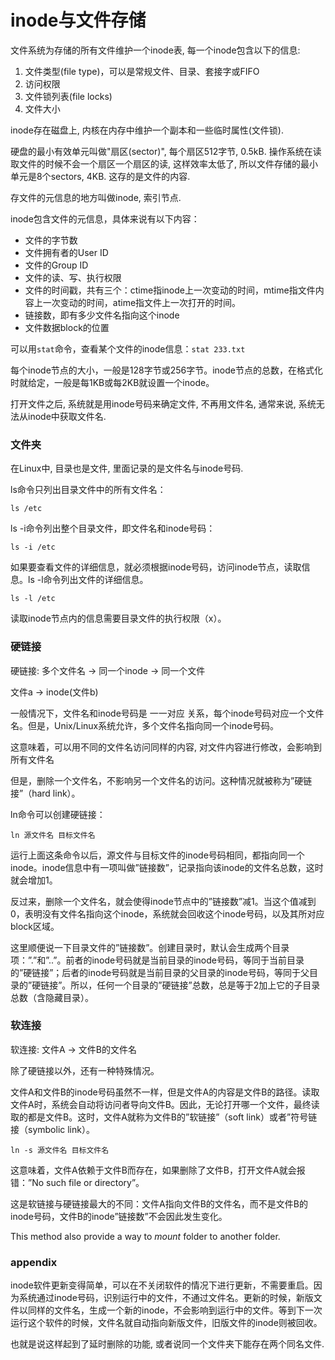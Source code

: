 # inode与文件存储

文件系统为存储的所有文件维护一个inode表, 每一个inode包含以下的信息:

1. 文件类型(file type)，可以是常规文件、目录、套接字或FIFO
2. 访问权限
3. 文件锁列表(file locks)
4. 文件大小

inode存在磁盘上, 内核在内存中维护一个副本和一些临时属性(文件锁).



硬盘的最小有效单元叫做"扇区(sector)", 每个扇区512字节, 0.5kB. 操作系统在读取文件的时候不会一个扇区一个扇区的读, 这样效率太低了, 所以文件存储的最小单元是8个sectors, 4KB. 这存的是文件的内容.



存文件的元信息的地方叫做inode, 索引节点.

inode包含文件的元信息，具体来说有以下内容：

- 文件的字节数
- 文件拥有者的User ID
- 文件的Group ID
- 文件的读、写、执行权限
- 文件的时间戳，共有三个：ctime指inode上一次变动的时间，mtime指文件内容上一次变动的时间，atime指文件上一次打开的时间。
- 链接数，即有多少文件名指向这个inode
- 文件数据block的位置

可以用`stat`命令，查看某个文件的inode信息：`stat 233.txt`

每个inode节点的大小，一般是128字节或256字节。inode节点的总数，在格式化时就给定，一般是每1KB或每2KB就设置一个inode。

打开文件之后, 系统就是用inode号码来确定文件, 不再用文件名, 通常来说, 系统无法从inode中获取文件名.

### 文件夹

在Linux中, 目录也是文件, 里面记录的是文件名与inode号码.

ls命令只列出目录文件中的所有文件名：

```
ls /etc
```

ls -i命令列出整个目录文件，即文件名和inode号码：

```
ls -i /etc
```

如果要查看文件的详细信息，就必须根据inode号码，访问inode节点，读取信息。ls -l命令列出文件的详细信息。

```
ls -l /etc
```

读取inode节点内的信息需要目录文件的执行权限（x）。



### 硬链接

硬链接: 多个文件名 -> 同一个inode -> 同一个文件

文件a -> inode(文件b)



一般情况下，文件名和inode号码是 一一对应 关系，每个inode号码对应一个文件名。但是，Unix/Linux系统允许，多个文件名指向同一个inode号码。

这意味着，可以用不同的文件名访问同样的内容, 对文件内容进行修改，会影响到所有文件名 

但是，删除一个文件名，不影响另一个文件名的访问。这种情况就被称为”硬链接”（hard link）。

ln命令可以创建硬链接：

```
ln 源文件名 目标文件名
```

运行上面这条命令以后，源文件与目标文件的inode号码相同，都指向同一个inode。inode信息中有一项叫做”链接数”，记录指向该inode的文件名总数，这时就会增加1。

反过来，删除一个文件名，就会使得inode节点中的”链接数”减1。当这个值减到0，表明没有文件名指向这个inode，系统就会回收这个inode号码，以及其所对应block区域。

这里顺便说一下目录文件的”链接数”。创建目录时，默认会生成两个目录项：”.”和”..”。前者的inode号码就是当前目录的inode号码，等同于当前目录的”硬链接”；后者的inode号码就是当前目录的父目录的inode号码，等同于父目录的”硬链接”。所以，任何一个目录的”硬链接”总数，总是等于2加上它的子目录总数（含隐藏目录）。

### 软连接

软连接: 文件A -> 文件B的文件名

除了硬链接以外，还有一种特殊情况。

文件A和文件B的inode号码虽然不一样，但是文件A的内容是文件B的路径。读取文件A时，系统会自动将访问者导向文件B。因此，无论打开哪一个文件，最终读取的都是文件B。这时，文件A就称为文件B的”软链接”（soft link）或者”符号链接（symbolic link）。

```shell
ln -s 源文件名 目标文件名
```



这意味着，文件A依赖于文件B而存在，如果删除了文件B，打开文件A就会报错：”No such file or directory”。

这是软链接与硬链接最大的不同：文件A指向文件B的文件名，而不是文件B的inode号码，文件B的inode”链接数”不会因此发生变化。

This method also provide a way to *mount* folder to another folder.



### appendix

inode软件更新变得简单，可以在不关闭软件的情况下进行更新，不需要重启。因为系统通过inode号码，识别运行中的文件，不通过文件名。更新的时候，新版文件以同样的文件名，生成一个新的inode，不会影响到运行中的文件。等到下一次运行这个软件的时候，文件名就自动指向新版文件，旧版文件的inode则被回收。

也就是说这样起到了延时删除的功能, 或者说同一个文件夹下能存在两个同名文件.